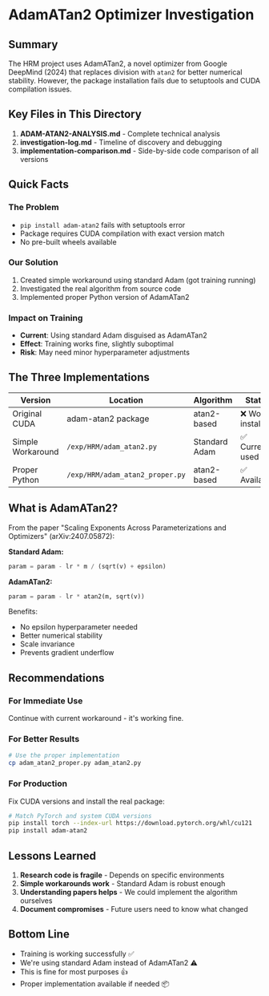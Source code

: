 # AdamATan2 Optimizer Investigation

## Summary

The HRM project uses AdamATan2, a novel optimizer from Google DeepMind (2024) that replaces division with `atan2` for better numerical stability. However, the package installation fails due to setuptools and CUDA compilation issues.

## Key Files in This Directory

1. **ADAM-ATAN2-ANALYSIS.md** - Complete technical analysis
2. **investigation-log.md** - Timeline of discovery and debugging
3. **implementation-comparison.md** - Side-by-side code comparison of all versions

## Quick Facts

### The Problem
- `pip install adam-atan2` fails with setuptools error
- Package requires CUDA compilation with exact version match
- No pre-built wheels available

### Our Solution
1. Created simple workaround using standard Adam (got training running)
2. Investigated the real algorithm from source code
3. Implemented proper Python version of AdamATan2

### Impact on Training
- **Current**: Using standard Adam disguised as AdamATan2
- **Effect**: Training works fine, slightly suboptimal
- **Risk**: May need minor hyperparameter adjustments

## The Three Implementations

| Version | Location | Algorithm | Status |
|---------|----------|-----------|--------|
| Original CUDA | adam-atan2 package | atan2-based | ❌ Won't install |
| Simple Workaround | `/exp/HRM/adam_atan2.py` | Standard Adam | ✅ Currently used |
| Proper Python | `/exp/HRM/adam_atan2_proper.py` | atan2-based | ✅ Available |

## What is AdamATan2?

From the paper "Scaling Exponents Across Parameterizations and Optimizers" (arXiv:2407.05872):

**Standard Adam:**
```python
param = param - lr * m / (sqrt(v) + epsilon)
```

**AdamATan2:**
```python
param = param - lr * atan2(m, sqrt(v))
```

Benefits:
- No epsilon hyperparameter needed
- Better numerical stability
- Scale invariance
- Prevents gradient underflow

## Recommendations

### For Immediate Use
Continue with current workaround - it's working fine.

### For Better Results
```bash
# Use the proper implementation
cp adam_atan2_proper.py adam_atan2.py
```

### For Production
Fix CUDA versions and install the real package:
```bash
# Match PyTorch and system CUDA versions
pip install torch --index-url https://download.pytorch.org/whl/cu121
pip install adam-atan2
```

## Lessons Learned

1. **Research code is fragile** - Depends on specific environments
2. **Simple workarounds work** - Standard Adam is robust enough
3. **Understanding papers helps** - We could implement the algorithm ourselves
4. **Document compromises** - Future users need to know what changed

## Bottom Line

- Training is working successfully ✅
- We're using standard Adam instead of AdamATan2 ⚠️
- This is fine for most purposes 👍
- Proper implementation available if needed 📦
